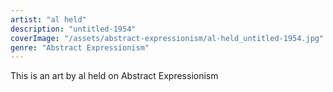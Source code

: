 ```yaml
---
artist: "al held"
description: "untitled-1954"
coverImage: "/assets/abstract-expressionism/al-held_untitled-1954.jpg"
genre: "Abstract Expressionism"
---
```

This is an art by al held on Abstract Expressionism

